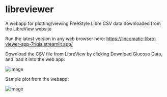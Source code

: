 # libreviewer

A webapp for plotting/viewing FreeStyle Libre CSV data downloaded from the LibreView website

Run the latest version in any web browser here: https://lincomatic-libre-viewer-app-7riqia.streamlit.app/

Download the CSV file from LibreView by clicking Download Glucose Data, and load it into the web app:

![image](https://user-images.githubusercontent.com/1422186/227362364-4d58b74a-e12f-4be7-8b52-1ab2c918815d.png)

Sample plot from the webapp:

![image](https://user-images.githubusercontent.com/1422186/227363670-d7a18d5d-f619-43dc-beff-9954c3e9b5e0.png)

